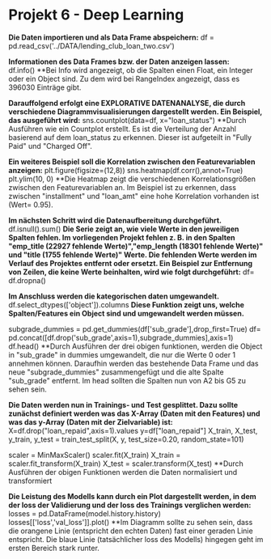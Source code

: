# Projekt 6 - Deep Learning

**Die Daten importieren und als Data Frame abspeichern:**
df = pd.read_csv('../DATA/lending_club_loan_two.csv')
       
**Informationen des Data Frames bzw. der Daten anzeigen lassen:**     
df.info()
**Bei Info wird angezeigt, ob die Spalten einen Float, ein Integer oder ein Object sind. Zu dem wird bei RangeIndex angezeigt, dass es 396030 Einträge gibt.

**Darauffolgend erfolgt eine EXPLORATIVE DATENANALYSE, die durch verschiedene Diagrammvisualisierungen dargestellt werden. Ein Beispiel, das ausgeführt wird:**
sns.countplot(data=df, x="loan_status")
**Durch Ausführen wie ein Countplot erstellt. Es ist die Verteilung der Anzahl basierend auf dem loan_status zu erkennen. Dieser ist aufgeteilt in "Fully Paid" und "Charged Off".

**Ein weiteres Beispiel soll die Korrelation zwischen den Featurevariablen anzeigen:**
plt.figure(figsize=(12,8))
sns.heatmap(df.corr(),annot=True)
plt.ylim(10, 0)
**Die Heatmap zeigt die verschiedenen Korrelationsgrößen zwischen den Featurevariablen an. Im Beispiel ist zu erkennen, dass zwischen "installment" und "loan_amt" eine hohe Korrelation vorhanden ist (Wert= 0.95).

**Im nächsten Schritt wird die Datenaufbereitung durchgeführt.**
df.isnull().sum()
**Die Serie zeigt an, wie viele Werte in den jeweiligen Spalten fehlen. Im vorliegenden Projekt fehlen z. B. in den Spalten "emp_title (22927 fehlende Werte)","emp_length (18301 fehlende Werte)" und "title (1755 fehlende Werte)" Werte. Die fehlenden Werte werden im Verlauf des Projektes entfernt oder ersetzt.
Ein Beispiel zur Entfernung von Zeilen, die keine Werte beinhalten, wird wie folgt durchgeführt:**
df= df.dropna()

**Im Anschluss werden die kategorischen daten umgewandelt.**
df.select_dtypes(['object']).columns
**Diese Funktion zeigt uns, welche Spalten/Features ein Object sind und umgewandelt werden müssen.**

subgrade_dummies = pd.get_dummies(df['sub_grade'],drop_first=True)
df= pd.concat([df.drop('sub_grade',axis=1),subgrade_dummies],axis=1)
df.head()
**Durch Ausführen der drei obigen funktionen, werden die Object in "sub_grade" in dummies umgewandelt, die nur die Werte 0 oder 1 annehmen können. Daraufhin werden das bestehende Data Frame und das neue "subgrade_dummies" zusammengefügt und die alte Spalte "sub_grade" entfernt. Im head sollten die Spalten nun von A2 bis G5 zu sehen sein.

**Die Daten werden nun in Trainings- und Test gesplittet. Dazu sollte zunächst definiert werden was das X-Array (Daten mit den Features) und was das y-Array (Daten mit der Zielvariable) ist:** 
X=df.drop("loan_repaid",axis=1).values
y=df["loan_repaid"]
X_train, X_test, y_train, y_test = train_test_split(X, y, test_size=0.20, random_state=101)

scaler = MinMaxScaler()
scaler.fit(X_train)
X_train = scaler.fit_transform(X_train)
X_test = scaler.transform(X_test)
**Durch Ausführen der obigen Funktionen werden die Daten normalisiert und transformiert

**Die Leistung des Modells kann durch ein Plot dargestellt werden, in dem der loss der Validierung und der loss des Trainings verglichen werden:**
losses = pd.DataFrame(model.history.history)
losses[['loss','val_loss']].plot()
**Im Diagramm sollte zu sehen sein, dass die orangene Linie (entspricht den echten Daten) fast einer geraden Linie entspricht. Die blaue Linie (tatsächlicher loss des Modells) hingegen geht im ersten Bereich stark runter.
